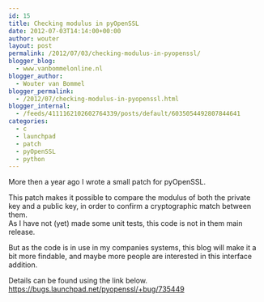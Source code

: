 ```yaml
---
id: 15
title: Checking modulus in pyOpenSSL
date: 2012-07-03T14:14:00+00:00
author: wouter
layout: post
permalink: /2012/07/03/checking-modulus-in-pyopenssl/
blogger_blog:
  - www.vanbommelonline.nl
blogger_author:
  - Wouter van Bommel
blogger_permalink:
  - /2012/07/checking-modulus-in-pyopenssl.html
blogger_internal:
  - /feeds/4111162102602764339/posts/default/6035054492807844641
categories:
  - c
  - launchpad
  - patch
  - pyOpenSSL
  - python
---
```

More then a year ago I wrote a small patch for pyOpenSSL.

This patch makes it possible to compare the modulus of both the private key and a public key, in order to confirm a cryptographic match between them.  
As I have not (yet) made some unit tests, this code is not in them main release.

But as the code is in use in my companies systems, this blog will make it a bit more findable, and maybe more people are interested in this interface addition.

Details can be found using the link below. <https://bugs.launchpad.net/pyopenssl/+bug/735449>